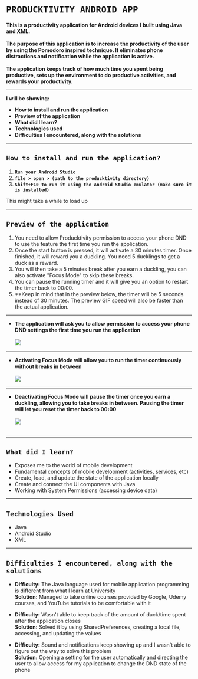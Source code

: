 # ``PRODUCKTIVITY ANDROID APP``
**This is a productivity application for Android devices I built using Java and XML.**  <br />
  <br />
**The purpose of this application is to increase the productivity of the user by using the Pomodoro inspired technique. It eliminates phone distractions and notification while the application is active.**  <br />
  <br />
**The application keeps track of how much time you spent being productive, sets up the environment to do productive activities, and rewards your productivity.**
___
**I will be showing:**

+ **How to install and run the application**
+ **Preview of the application**
+ **What did I learn?**
+ **Technologies used**
+ **Difficulties I encountered, along with the solutions**

___
## ``How to install and run the application?``

1. **`Run your Android Studio`**
2. **`file > open > (path to the producktivity directory)`**
3. **`Shift+F10 to run it using the Android Studio emulator (make sure it is installed)`**

This might take a while to load up
___
## ``Preview of the application``
1. You need to allow Producktivity permission to access your phone DND to use the feature the first time you run the application.
2. Once the start button is pressed, it will activate a 30 minutes timer. Once finished, it will reward you a duckling. You need 5 ducklings to get a duck as a reward.
3. You will then take a 5 minutes break after you earn a duckling, you can also activate "Focus Mode" to skip these breaks.
4. You can pause the running timer and it will give you an option to restart the timer back to 00:00.
5. **Keep in mind that in the preview below, the timer will be 5 seconds instead of 30 minutes. The preview GIF speed will also be faster than the actual application.  <br />
___
- **The application will ask you to allow permission to access your phone DND settings the first time you run the application**  <br />
  <br />
![](https://github.com/MatthewSusanto/resource/blob/master/producktivityGIF/AllowPermission.gif?)  <br />
___

- **Activating Focus Mode will allow you to run the timer continuously without breaks in between**  <br />
  <br />
![](https://github.com/MatthewSusanto/resource/blob/master/producktivityGIF/TimerShowcaseFocus.gif?)
___
- **Deactivating Focus Mode will pause the timer once you earn a duckling, allowing you to take breaks in between. Pausing the timer will let you reset the timer back to 00:00**  <br />   <br />
![](https://github.com/MatthewSusanto/resource/blob/master/producktivityGIF/TimerShowcasePause.gif?)  <br />
  <br />
___
## ``What did I learn?``

- Exposes me to the world of mobile development
- Fundamental concepts of mobile development (activities, services, etc)
- Create, load, and update the state of the application locally
- Create and connect the UI components with Java
- Working with System Permissions (accessing device data)

___
## ``Technologies Used``

- Java
- Android Studio
- XML

___
## ``Difficulties I encountered, along with the solutions``

- **Difficulty:** The Java language used for mobile application programming is different from what I learn at University  <br />
**Solution:** Managed to take online courses provided by Google, Udemy courses, and YouTube tutorials to be comfortable with it

- **Difficulty:** Wasn't able to keep track of the amount of duck/time spent after the application closes  <br />
**Solution:** Solved it by using SharedPreferences, creating a local file, accessing, and updating the values

- **Difficulty:** Sound and notifications keep showing up and I wasn't able to figure out the way to solve this problem  <br />
 **Solution:** Opening a setting for the user automatically and directing the user to allow access for my application to change the DND state of the phone

